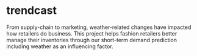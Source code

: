 # trendcast
From supply-chain to marketing, weather-related changes have impacted how retailers do business. This project helps fashion retailers better manage their inventories through our short-term demand prediction including weather as an influencing factor.
